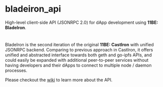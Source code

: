 # bladeiron_api
High-level client-side API (JSONRPC 2.0) for dApp development using **11BE: BladeIron**.
# 

BladeIron is the second iteration of the original **11BE: CastIron** with unified JSONRPC backend. Comparing to previous approach in CastIron, it offers unified and abstracted interface towards both geth and go-ipfs APIs, and could easily be expanded with additional peer-to-peer services without having developers and their dApps to connect to multiple node / daemon processes.

Please checkout the [wiki](https://github.com/elevenbuckets/bladeiron_api/wiki/Hight-Level-API-Specs) to learn more about the API.
